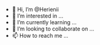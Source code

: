- 👋 Hi, I’m @Herienii
- 👀 I’m interested in ...
- 🌱 I’m currently learning ...
- 💞️ I’m looking to collaborate on ...
- 📫 How to reach me ...

<!---
Herienii/Herienii is a ✨ special ✨ repository because its `README.md` (this file) appears on your GitHub profile.
You can click the Preview link to take a look at your changes.
--->
